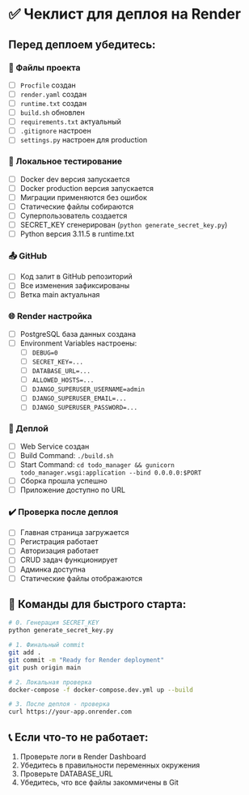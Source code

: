 # ✅ Чеклист для деплоя на Render

## Перед деплоем убедитесь:

### 📁 Файлы проекта
- [ ] `Procfile` создан
- [ ] `render.yaml` создан  
- [ ] `runtime.txt` создан
- [ ] `build.sh` обновлен
- [ ] `requirements.txt` актуальный
- [ ] `.gitignore` настроен
- [ ] `settings.py` настроен для production

### 🔧 Локальное тестирование
- [ ] Docker dev версия запускается
- [ ] Docker production версия запускается
- [ ] Миграции применяются без ошибок
- [ ] Статические файлы собираются
- [ ] Суперпользователь создается
- [ ] SECRET_KEY сгенерирован (`python generate_secret_key.py`)
- [ ] Python версия 3.11.5 в runtime.txt

### 📤 GitHub
- [ ] Код залит в GitHub репозиторий
- [ ] Все изменения зафиксированы
- [ ] Ветка main актуальная

### 🌐 Render настройка
- [ ] PostgreSQL база данных создана
- [ ] Environment Variables настроены:
  - [ ] `DEBUG=0`
  - [ ] `SECRET_KEY=...`
  - [ ] `DATABASE_URL=...`
  - [ ] `ALLOWED_HOSTS=...`
  - [ ] `DJANGO_SUPERUSER_USERNAME=admin`
  - [ ] `DJANGO_SUPERUSER_EMAIL=...`
  - [ ] `DJANGO_SUPERUSER_PASSWORD=...`

### 🚀 Деплой
- [ ] Web Service создан
- [ ] Build Command: `./build.sh`
- [ ] Start Command: `cd todo_manager && gunicorn todo_manager.wsgi:application --bind 0.0.0.0:$PORT`
- [ ] Сборка прошла успешно
- [ ] Приложение доступно по URL

### ✔️ Проверка после деплоя
- [ ] Главная страница загружается
- [ ] Регистрация работает
- [ ] Авторизация работает
- [ ] CRUD задач функционирует
- [ ] Админка доступна
- [ ] Статические файлы отображаются

## 🎯 Команды для быстрого старта:

```bash
# 0. Генерация SECRET_KEY
python generate_secret_key.py

# 1. Финальный commit
git add .
git commit -m "Ready for Render deployment"
git push origin main

# 2. Локальная проверка
docker-compose -f docker-compose.dev.yml up --build

# 3. После деплоя - проверка
curl https://your-app.onrender.com
```

## 📞 Если что-то не работает:
1. Проверьте логи в Render Dashboard
2. Убедитесь в правильности переменных окружения
3. Проверьте DATABASE_URL
4. Убедитесь, что все файлы закоммичены в Git
